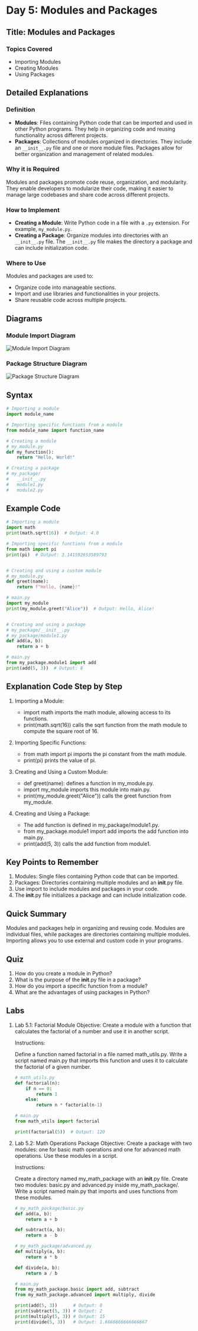 # Day 5: Modules and Packages

## Title: Modules and Packages

### Topics Covered
- Importing Modules
- Creating Modules
- Using Packages

## Detailed Explanations

### Definition
- **Modules**: Files containing Python code that can be imported and used in other Python programs. They help in organizing code and reusing functionality across different projects.
- **Packages**: Collections of modules organized in directories. They include an `__init__.py` file and one or more module files. Packages allow for better organization and management of related modules.

### Why it is Required
Modules and packages promote code reuse, organization, and modularity. They enable developers to modularize their code, making it easier to manage large codebases and share code across different projects.

### How to Implement
- **Creating a Module**: Write Python code in a file with a `.py` extension. For example, `my_module.py`.
- **Creating a Package**: Organize modules into directories with an `__init__.py` file. The `__init__.py` file makes the directory a package and can include initialization code.

### Where to Use
Modules and packages are used to:
- Organize code into manageable sections.
- Import and use libraries and functionalities in your projects.
- Share reusable code across multiple projects.

## Diagrams

### Module Import Diagram
![Module Import Diagram](images/module_import_diagram.png)

### Package Structure Diagram
![Package Structure Diagram](images/package_structure_diagram.png)

## Syntax
```python
# Importing a module
import module_name

# Importing specific functions from a module
from module_name import function_name

# Creating a module
# my_module.py
def my_function():
    return "Hello, World!"

# Creating a package
# my_package/
#   __init__.py
#   module1.py
#   module2.py
```

## Example Code
```python
# Importing a module
import math
print(math.sqrt(16))  # Output: 4.0

# Importing specific functions from a module
from math import pi
print(pi)  # Output: 3.141592653589793


# Creating and using a custom module
# my_module.py
def greet(name):
    return f"Hello, {name}!"

# main.py
import my_module
print(my_module.greet("Alice"))  # Output: Hello, Alice!


# Creating and using a package
# my_package/__init__.py
# my_package/module1.py
def add(a, b):
    return a + b

# main.py
from my_package.module1 import add
print(add(5, 3))  # Output: 8
```

## Explanation Code Step by Step
1. Importing a Module:

	- import math imports the math module, allowing access to its functions.
	- print(math.sqrt(16)) calls the sqrt function from the math module to compute the square root of 16.

2. Importing Specific Functions:

	- from math import pi imports the pi constant from the math module.
	- print(pi) prints the value of pi.

3. Creating and Using a Custom Module:

	- def greet(name): defines a function in my_module.py.
	- import my_module imports this module into main.py.
	- print(my_module.greet("Alice")) calls the greet function from my_module.

4. Creating and Using a Package:

	- The add function is defined in my_package/module1.py.
	- from my_package.module1 import add imports the add function into main.py.
	- print(add(5, 3)) calls the add function from module1.

## Key Points to Remember
1. Modules: Single files containing Python code that can be imported.
2. Packages: Directories containing multiple modules and an __init__.py file.
3. Use import to include modules and packages in your code.
4. The __init__.py file initializes a package and can include initialization code.

## Quick Summary
Modules and packages help in organizing and reusing code. Modules are individual files, while packages are directories containing multiple modules. Importing allows you to use external and custom code in your programs.

## Quiz
1. How do you create a module in Python?
2. What is the purpose of the __init__.py file in a package?
3. How do you import a specific function from a module?
4. What are the advantages of using packages in Python?

## Labs
1. Lab 5.1: Factorial Module
	Objective: Create a module with a function that calculates the factorial of a number and use it in another script.

	Instructions:

	Define a function named factorial in a file named math_utils.py.
	Write a script named main.py that imports this function and uses it to calculate the factorial of a given number.
	```python
	# math_utils.py
	def factorial(n):
	    if n == 0:
	        return 1
	    else:
	        return n * factorial(n-1)
	
	# main.py
	from math_utils import factorial
	
	print(factorial(5))  # Output: 120
	```
2. Lab 5.2: Math Operations Package
	Objective: Create a package with two modules: one for basic math operations and one for advanced math operations. Use these modules in a script.

	Instructions:

	Create a directory named my_math_package with an __init__.py file.
	Create two modules: basic.py and advanced.py inside my_math_package/.
	Write a script named main.py that imports and uses functions from these modules.
	```python
	# my_math_package/basic.py
	def add(a, b):
	    return a + b
	
	def subtract(a, b):
	    return a - b
	
	# my_math_package/advanced.py
	def multiply(a, b):
	    return a * b
	
	def divide(a, b):
	    return a / b
	
	# main.py
	from my_math_package.basic import add, subtract
	from my_math_package.advanced import multiply, divide
	
	print(add(5, 3))      # Output: 8
	print(subtract(5, 3)) # Output: 2
	print(multiply(5, 3)) # Output: 15
	print(divide(5, 3))   # Output: 1.6666666666666667
	```
